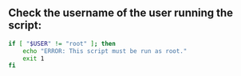 ## Check the username of the user running the script:
``` bash
if [ "$USER" != "root" ]; then
    echo "ERROR: This script must be run as root."
    exit 1
fi
```
